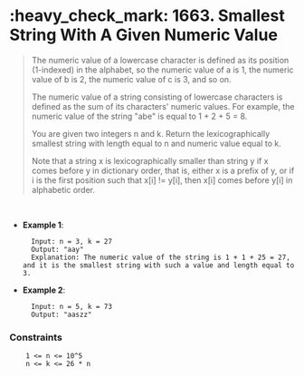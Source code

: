 <h1>:heavy_check_mark: 1663. Smallest String With A Given Numeric Value</h1>
<blockquote>
The numeric value of a lowercase character is defined as its position (1-indexed) in the alphabet, so the numeric value of a is 1, the numeric value of b is 2, the numeric value of c is 3, and so on.

The numeric value of a string consisting of lowercase characters is defined as the sum of its characters' numeric values. For example, the numeric value of the string "abe" is equal to 1 + 2 + 5 = 8.

You are given two integers n and k. Return the lexicographically smallest string with length equal to n and numeric value equal to k.

Note that a string x is lexicographically smaller than string y if x comes before y in dictionary order, that is, either x is a prefix of y, or if i is the first position such that x[i] != y[i], then x[i] comes before y[i] in alphabetic order.
</blockquote><br>

* **Example 1**:<br>

        Input: n = 3, k = 27
        Output: "aay"
        Explanation: The numeric value of the string is 1 + 1 + 25 = 27, and it is the smallest string with such a value and length equal to 3.
      
* **Example 2**:<br>

        Input: n = 5, k = 73
        Output: "aaszz"


### **Constraints**

        1 <= n <= 10^5
        n <= k <= 26 * n